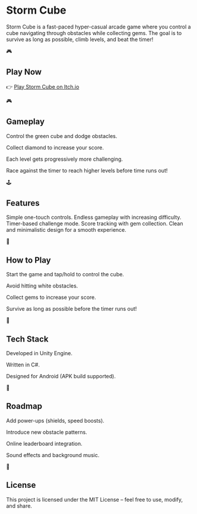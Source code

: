 <h1>Storm Cube</h1>

Storm Cube is a fast-paced hyper-casual arcade game where you control a cube navigating through obstacles while collecting gems. The goal is to survive as long as possible, climb levels, and beat the timer!

🎮 <h2>Play Now</h2>

👉 [Play Storm Cube on Itch.io](https://awaixultan.itch.io/stormcube)

🎮 <h2>Gameplay</h2>

Control the green cube and dodge obstacles.

Collect diamond to increase your score.

Each level gets progressively more challenging.

Race against the timer to reach higher levels before time runs out!

🕹 <h2>Features</h2>

Simple one-touch controls.
Endless gameplay with increasing difficulty.
Timer-based challenge mode.
Score tracking with gem collection.
Clean and minimalistic design for a smooth experience.

🚀 <h2>How to Play</h2>

Start the game and tap/hold to control the cube.

Avoid hitting white obstacles.

Collect gems to increase your score.

Survive as long as possible before the timer runs out!

🔧 <h2>Tech Stack</h2>

Developed in Unity Engine.

Written in C#.

Designed for Android (APK build supported).

📌 <h2>Roadmap</h2>

Add power-ups (shields, speed boosts).

Introduce new obstacle patterns.

Online leaderboard integration.

Sound effects and background music.

📜 <h2>License</h2>

This project is licensed under the MIT License – feel free to use, modify, and share.
